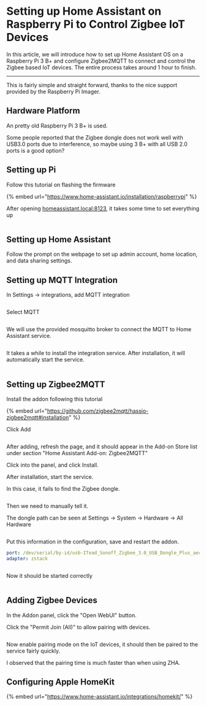 # Setting up Home Assistant on Raspberry Pi to Control Zigbee IoT Devices

In this article, we will introduce how to set up Home Assistant OS on a Raspberry Pi 3 B+ and configure Zigbee2MQTT to connect and control the Zigbee based IoT devices. The entire process takes around 1 hour to finish.

***



This is fairly simple and straight forward, thanks to the nice support provided by the Raspberry Pi Imager.



## Hardware Platform

An pretty old Raspberry Pi 3 B+ is used.&#x20;

Some people reported that the Zigbee dongle does not work well with USB3.0 ports due to interference, so maybe using 3 B+ with all USB 2.0 ports is a good option?



## Setting up Pi

Follow this tutorial on flashing the firmware

{% embed url="https://www.home-assistant.io/installation/raspberrypi" %}

After opening [homeassistant.local:8123](http://homeassistant.local:8123/), it takes some time to set everything up

<figure><img src="../../.gitbook/assets/image (231).png" alt=""><figcaption></figcaption></figure>



## Setting up Home Assistant

Follow the prompt on the webpage to set up admin account, home location, and data sharing settings.



## Setting up MQTT Integration

In Settings -> integrations, add MQTT integration

<figure><img src="../../.gitbook/assets/image (5) (1) (1).png" alt=""><figcaption></figcaption></figure>

Select MQTT

<figure><img src="../../.gitbook/assets/image (1) (1) (1) (1) (1) (1).png" alt=""><figcaption></figcaption></figure>

We will use the provided mosquitto broker to connect the MQTT to Home Assistant service.

<figure><img src="../../.gitbook/assets/image (2) (1) (1) (1) (1).png" alt=""><figcaption></figcaption></figure>



It takes a while to install the integration service. After installation, it will automatically start the service.

<figure><img src="../../.gitbook/assets/image (3) (1) (1) (1) (1).png" alt=""><figcaption></figcaption></figure>





## Setting up Zigbee2MQTT

Install the addon following this tutorial

{% embed url="https://github.com/zigbee2mqtt/hassio-zigbee2mqtt#installation" %}

Click Add

<figure><img src="../../.gitbook/assets/image (4) (1) (1) (1).png" alt=""><figcaption></figcaption></figure>



After adding, refresh the page, and it should appear in the Add-on Store list under section "Home Assistant Add-on: Zigbee2MQTT"

Click into the panel, and click Install.

After installation, start the service.



In this case, it fails to find the Zigbee dongle.

<figure><img src="../../.gitbook/assets/image (5) (1) (1) (1).png" alt=""><figcaption></figcaption></figure>

Then we need to manually tell it.



The dongle path can be seen at Settings -> System -> Hardware -> All Hardware

<figure><img src="../../.gitbook/assets/image (6) (1).png" alt=""><figcaption></figcaption></figure>



Put this information in the configuration, save and restart the addon.

```yaml
port: /dev/serial/by-id/usb-ITead_Sonoff_Zigbee_3.0_USB_Dongle_Plus_aec3a1c88f19ec1197ff37cc47486eb0-if00-port0
adapter: zstack
```

<figure><img src="../../.gitbook/assets/image (7) (1).png" alt=""><figcaption></figcaption></figure>



Now it should be started correctly

<figure><img src="../../.gitbook/assets/image (8) (1).png" alt=""><figcaption></figcaption></figure>



## Adding Zigbee Devices

In the Addon panel, click the "Open WebUI" button.

Click the "Permit Join (All)" to allow pairing with devices.

<figure><img src="../../.gitbook/assets/image (9).png" alt=""><figcaption></figcaption></figure>



Now enable pairing mode on the IoT devices, it should then be paired to the service fairly quickly.

I observed that the pairing time is much faster than when using ZHA.





## Configuring Apple HomeKit

{% embed url="https://www.home-assistant.io/integrations/homekit/" %}







